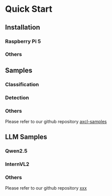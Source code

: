 # Quick Start

## Installation

### Raspberry Pi 5

### Others

## Samples

### Classification

### Detection

### Others

Please refer to our github repository [axcl-samples]()

## LLM Samples

### Qwen2.5

### InternVL2

### Others
Please refer to our github repository [xxx]()
